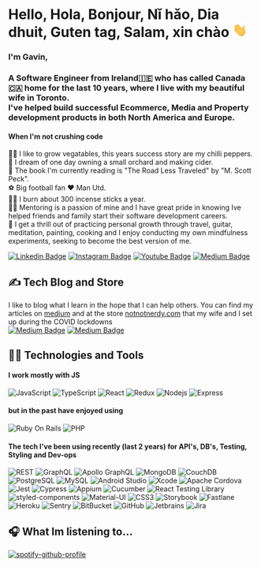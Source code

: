 # Hello, Hola, Bonjour, Nǐ hǎo, Dia dhuit, Guten tag, Salam, xin chào <img src="https://github.com/gavmac/gavmac/blob/main/wave.gif" width="30px">

### I'm Gavin, <br>
### A Software Engineer from Ireland:ireland: who has called Canada:canada: home for the last 10 years, where I live with my beautiful wife in Toronto. <br> I've helped build successful Ecommerce, Media and Property development products in both North America and Europe.

#### When I'm not crushing code 
:farmer: I like to grow vegatables, this years success story are my chilli peppers.<br>
:apple: I dream of one day owning a small orchard and making cider.<br>
:open_book: The book I'm currently reading is "The Road Less Traveled" by "M. Scott Peck".<br>
:soccer: Big football fan :heart: Man Utd.<br>
:lotus_position_man: I burn about 300 incense sticks a year.<br>
:man_teacher: Mentoring is a passion of mine and I have great pride in knowing Ive helped friends and family start their software development careers.<br>
:seedling: I get a thrill out of practicing personal growth through travel, guitar, meditation, painting, cooking and I enjoy conducting my own mindfulness experiments, seeking to become the best version of me.

[![Linkedin Badge](https://img.shields.io/badge/-GavinMacken-blue?style=flat-square&logo=Linkedin&logoColor=white&link=https://www.linkedin.com/in/gavin-macken-42435498/)](https://www.linkedin.com/in/gavin-macken-42435498/)
[![Instagram Badge](https://img.shields.io/badge/-!!nerdy-black?style=flat-square&logo=instagram&logoColor=white&link=https://www.instagram.com/notnotnerdy/)](https://www.instagram.com/notnotnerdy)
[![Youtube Badge](https://img.shields.io/badge/-GavMac-darkred?style=flat-square&logo=youtube&logoColor=white&link=https://www.youtube.com/channel/UCADv58l3HUsOu6c41I3oLVw)](https://www.youtube.com/channel/UCADv58l3HUsOu6c41I3oLVw)
[![Medium Badge](https://img.shields.io/badge/-@GavMac2010-03a57a?style=flat-square&labelColor=000000&logo=Medium&link=https://medium.com/@GavMac2010)](https://medium.com/@GavMac2010)

## :writing_hand: Tech Blog and Store
I like to blog what I learn in the hope that I can help others. You can find my articles on [medium](https://medium.com/@GavMac2010) and at the store [notnotnerdy.com](https://notnotnerdy.com) that my wife and I set up during the COVID lockdowns<br>
[![Medium Badge](https://img.shields.io/badge/-@GavMac2010-03a57a?style=flat-square&labelColor=000000&logo=Medium&link=https://medium.com/@GavMac2010)](https://medium.com/@GavMac2010)
[![Medium Badge](https://img.shields.io/badge/-!!nerdy-black?style=flat-square&labelColor=000000&link=https://notnotnerdy.com)](https://notnotnerdy.com)

## :technologist: Technologies and Tools

#### I work mostly with JS
![JavaScript](https://img.shields.io/badge/-JavaScript-black?style=flat-square&logo=javascript)
![TypeScript](https://img.shields.io/badge/-TypeScript-007ACC?style=flat-square&logo=typescript)
![React](https://img.shields.io/badge/-React-black?style=flat-square&logo=react)
![Redux](https://img.shields.io/badge/-Redux-black?style=flat-square&logo=redux)
![Nodejs](https://img.shields.io/badge/-Nodejs-black?style=flat-square&logo=Node.js)
![Express](https://img.shields.io/badge/-Express-yellow?style=flat-square&logo=express)

#### but in the past have enjoyed using
![Ruby On Rails](https://img.shields.io/badge/-Ruby%20On%20Rails-FF0000?style=flat-square&logo=rubyonrails)
![PHP](https://img.shields.io/badge/-PHP-black?style=flat-square&logo=php)

#### The tech I've been using recently (last 2 years) for API's, DB's, Testing, Styling and Dev-ops
![REST](https://img.shields.io/badge/-RESTful%20API-black?style=flat-square&logo=rest)
![GraphQL](https://img.shields.io/badge/-GraphQL-E10098?style=flat-square&logo=graphql)
![Apollo GraphQL](https://img.shields.io/badge/-Apollo%20GraphQL-311C87?style=flat-square&logo=apollo-graphql)
![MongoDB](https://img.shields.io/badge/-MongoDB-black?style=flat-square&logo=mongodb)
![CouchDB](https://img.shields.io/badge/-Apache%20CouchDB-red?style=flat-square&logo=couchdb)
![PostgreSQL](https://img.shields.io/badge/-PostgreSQL-black?style=flat-square&logo=postgresql)
![MySQL](https://img.shields.io/badge/-MySQL-black?style=flat-square&logo=mysql)
![Android Studio](https://img.shields.io/badge/-Android%20Studio-black?style=flat-square&logo=androidstudio)
![Xcode](https://img.shields.io/badge/-Xcode-black?style=flat-square&logo=xcode)
![Apache Cordova](https://img.shields.io/badge/-Apache%20Cordova-black?style=flat-square&logo=apachecordova)
![Jest](https://img.shields.io/badge/-Jest-black?style=flat-square&logo=jest)
![Cypress](https://img.shields.io/badge/-Cypress-black?style=flat-square&logo=cypress)
![Appium](https://img.shields.io/badge/-Appium-blueviolet?style=flat-square)
![Cucumber](https://img.shields.io/badge/-Cucumber-black?style=flat-square&logo=cucumber)
![React Testing Library](https://img.shields.io/badge/-Test%20Library-blueviolet?style=flat-square&testinglibrary)
![styled-components](https://img.shields.io/badge/-styled%20components-black?style=flat-square&logo=styled-components)
![Material-UI](https://img.shields.io/badge/-Material%20UI-blue?style=flat-square&logo=materialui)
![CSS3](https://img.shields.io/badge/-CSS3-blue?style=flat-square&logo=css3)
![Storybook](https://img.shields.io/badge/-Storybook-black?style=flat-square&logo=storybook)
![Fastlane](https://img.shields.io/badge/-Fastlane-black?style=flat-square&logo=fastlane)
![Heroku](https://img.shields.io/badge/-Heroku-430098?style=flat-square&logo=heroku)
![Sentry](https://img.shields.io/badge/-Sentry-blueviolet?style=flat-square&logo=sentry)
![BitBucket](https://img.shields.io/badge/-BitBucket-darkblue?style=flat-square&logo=bitbucket)
![GitHub](https://img.shields.io/badge/-GitHub-181717?style=flat-square&logo=github)
![Jetbrains](https://img.shields.io/badge/-Jetbrains-black?style=flat-square&logo=jetbrains)
![Jira](https://img.shields.io/badge/-Jira-blue?style=flat-square&logo=jira)


## :headphones: What Im listening to...

[![spotify-github-profile](https://spotify-github-profile.vercel.app/api/view?uid=22hyvd3vz3p4efy4axt4l4hsq&cover_image=true&theme=compact)](https://spotify-github-profile.vercel.app/api/view?uid=22hyvd3vz3p4efy4axt4l4hsq&redirect=true)




<!--
**gavmac/gavmac** is a ✨ _special_ ✨ repository because its `README.md` (this file) appears on your GitHub profile.

Here are some ideas to get you started:

- 🔭 I’m currently working on ...
- 🌱 I’m currently learning ...
- 👯 I’m looking to collaborate on ...
- 🤔 I’m looking for help with ...
- 💬 Ask me about ...
- 📫 How to reach me: ...
- 😄 Pronouns: ...
- ⚡ Fun fact: ...
-->
